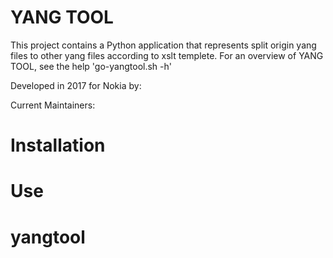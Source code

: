 # YANG TOOL

This project contains a Python application that represents split origin yang files to 
other yang files according to xslt templete. For an overview of YANG TOOL, see the 
help 'go-yangtool.sh -h'

Developed in 2017 for Nokia by:


Current Maintainers: 


# Installation


# Use

# yangtool
